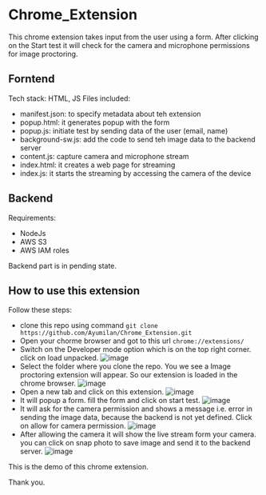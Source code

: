 # Chrome_Extension

This chrome extension takes input from the user using a form. After clicking on the Start test it will check for the camera and microphone permissions for image proctoring.

## Forntend

Tech stack: HTML, JS
Files included:
- manifest.json: to specify metadata about teh extension
- popup.html: it generates popup with the form
- popup.js: initiate test by sending data of the user (email, name)
- background-sw.js: add the code to send teh image data to the backend server
- content.js: capture camera and microphone stream
- index.html: it creates a web page for streaming 
- index.js: it starts the streaming by accessing the camera of the device

## Backend

Requirements:
- NodeJs
- AWS S3
- AWS IAM roles

Backend part is in pending state.

## How to use this extension
Follow these steps:
- clone this repo using command `git clone https://github.com/Ayumilan/Chrome_Extension.git`
- Open your chorme browser and got to this url `chrome://extensions/`
- Switch on the Developer mode option which is on the top right corner. click on load unpacked.
  ![image](https://user-images.githubusercontent.com/60690689/218144114-d56e47f5-e89e-4114-869a-758283b2e9dc.png)
- Select the folder where you clone the repo. You we see a Image proctoring extension will appear. So our extension is loaded in the chrome browser.
  ![image](https://user-images.githubusercontent.com/60690689/218144530-8fbcee3e-58c6-4749-b02e-0eb53c622f54.png)
- Open a new tab and click on this extension.
  ![image](https://user-images.githubusercontent.com/60690689/218145270-4ff7f3ae-5a73-40f0-9453-5b07af504dcd.png)
- It will popup a form. fill the form and click on start test.
  ![image](https://user-images.githubusercontent.com/60690689/218145472-ea8e9757-a481-45e8-aee6-7dcbfaa0a62a.png)
- It will ask for the camera permission and shows a message i.e. error in sending the image data, because the backend is not yet defined. Click on allow for camera permission.
  ![image](https://user-images.githubusercontent.com/60690689/218145752-3a9151ba-cccc-448b-b424-0d5267f6ac41.png)
- After allowing the camera it will show the live stream form your camera. you can click on snap photo to save image and send it to the backend server.
  ![image](https://user-images.githubusercontent.com/60690689/218146154-6c0cac9a-9c61-4839-8e03-587183677269.png)

This is the demo of this chrome extension.

Thank you.
